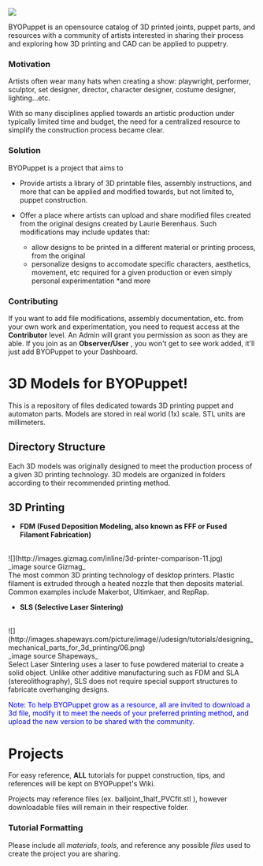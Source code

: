 ![](http://static1.squarespace.com/static/53ff8881e4b04e39d68dcf60/t/540e8066e4b0a9043e9e4b67/1410236535749/?format=1000w)
<br>

BYOPuppet is an opensource catalog of 3D printed joints, puppet parts, and resources with a community of artists interested in sharing their process and exploring how 3D printing and CAD can be applied to puppetry. 

### Motivation

Artists often wear many hats when creating a show: playwright, performer, sculptor, set designer, director, character designer, costume designer, lighting...etc.  

With so many disciplines applied towards an artistic production under typically limited time and budget, the need for a centralized resource to simplify the construction process became clear. 

### Solution

BYOPuppet is a project that aims to 

* Provide artists a library of 3D printable files, assembly instructions, and more that can be applied and modified towards, but not limited to, puppet construction. 

* Offer a place where artists can upload and share modified files created from the original designs created by Laurie Berenhaus. Such modifications may include updates that:
    * allow designs to be printed in a different material or printing process, from the original
    * personalize designs to accomodate specific characters, aesthetics, movement, etc required for a given production or even simply personal experimentation
    *and more

### Contributing

If you want to add file modifications, assembly documentation, etc. from your own work and experimentation, you need to request access at the **Contributor** level. An Admin will grant you permission as soon as they are able. If you join as an **Observer/User** , you won't get to see work added, it'll just add BYOPuppet to your Dashboard.


# 3D Models for BYOPuppet!

This is a repository of files dedicated towards 3D printing puppet and automaton parts. Models are stored in real world (1x) scale. STL units are millimeters.

## Directory Structure

Each 3D models was originally designed to meet the production process of a given 3D printing technology. 
3D models are organized in folders according to their recommended printing method.



## 3D Printing 

* **FDM (Fused Deposition Modeling, also known as FFF or Fused Filament Fabrication)**
<br>
![](http://images.gizmag.com/inline/3d-printer-comparison-11.jpg)
<br>
_image source Gizmag_
<br>
The most common 3D printing technology of desktop printers. Plastic filament is extruded through a heated nozzle that then deposits material.
Common examples include Makerbot, Ultimkaer, and RepRap.
<br>

* **SLS (Selective Laser Sintering)**
<br>
![](http://images.shapeways.com/picture/image//udesign/tutorials/designing_mechanical_parts_for_3d_printing/06.png)
<br>
_image source Shapeways_
<br>
Select Laser Sintering uses a laser to fuse powdered material to create a solid object.  Unlike other additive manufacturing such as FDM and SLA (stereolithography), SLS does not require special support structures to fabricate overhanging designs.  

<br>

<font color=”#0000FF”>Note: To help BYOPuppet grow as a resource, all are invited to download a 3d file, modify it to meet the needs of your preferred printing method, and upload the new version to be shared with the community. </font>


# Projects

For easy reference, **ALL** tutorials for puppet construction, tips, and references will be kept on BYOPuppet's Wiki. 

Projects may reference files (ex. balljoint_1half_PVCfit.stl ), however downloadable files will remain in their respective folder.


### Tutorial Formatting

Please include all _materials_, _tools_, and reference any possible _files_ used to create the project you are sharing. 
